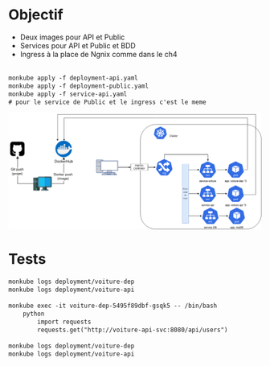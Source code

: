 # Objectif 
- Deux images pour API et Public 
- Services pour API et Public et BDD 
- Ingress à la place de Ngnix comme dans le ch4

```

monkube apply -f deployment-api.yaml
monkube apply -f deployment-public.yaml
monkube apply -f service-api.yaml
# pour le service de Public et le ingress c'est le meme 

```

![ch5](./ch5.drawio.png)

# Tests
```
monkube logs deployment/voiture-dep
monkube logs deployment/voiture-api

monkube exec -it voiture-dep-5495f89dbf-gsqk5 -- /bin/bash
    python
        import requests
        requests.get("http://voiture-api-svc:8080/api/users")

monkube logs deployment/voiture-dep
monkube logs deployment/voiture-api
```
